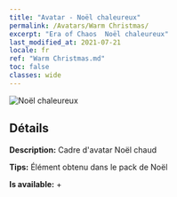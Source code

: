 ```yaml
---
title: "Avatar - Noël chaleureux"
permalink: /Avatars/Warm Christmas/
excerpt: "Era of Chaos  Noël chaleureux"
last_modified_at: 2021-07-21
locale: fr
ref: "Warm Christmas.md"
toc: false
classes: wide
---
```

 ![Noël chaleureux](/images/a/avatarFrame_47.png)

## Détails

 **Description:** Cadre d'avatar Noël chaud 

 **Tips:** Élément obtenu dans le pack de Noël 

 **Is available:**  + 

